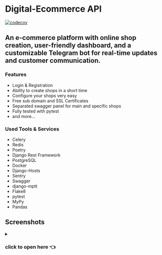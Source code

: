 
# Digital-Ecommerce API

[![codecov](https://codecov.io/gh/GaniyevUz/botcommerce/branch/master/graph/badge.svg?token=IPVIFRXEMB)](https://codecov.io/gh/GaniyevUz/botcommerce)

## An e-commerce platform with online shop creation, user-friendly dashboard, and a customizable Telegram bot for real-time updates and customer communication.
### Features
 - Login & Registration 
 - Ability to create shops in a short time
 - Configure your shops very easy
 - Free sub domain and SSL Certificates
 - Separated swagger panel for main and specific shops
 - Fully tested with pytest
 - and more...
 
 
### Used  Tools & Services
- Celery
- Redis
- Poetry
- Django Rest Framework
- PostgreSQL
- Docker
- Django-Hosts
- Sentry
- Swagger
- django-mptt
- Flake8
- pytest
- MyPy
- Pandas

## Screenshots
<details> <summary> <h3>click to open here 👈</h3> </summary>

### API for specific shops this url shows when you enter this url *subdomain.domain.com*
![](https://telegra.ph/file/1f36bbbc29eb01f89200f.png)

### Main API urls for configuring and creating shops and account
![](https://telegra.ph/file/a6319db8607b3faf9f111.png)


## custom admin panel
![enter image description here](https://telegra.ph/file/10b194d8ac5b116182546.png)
 </details>
